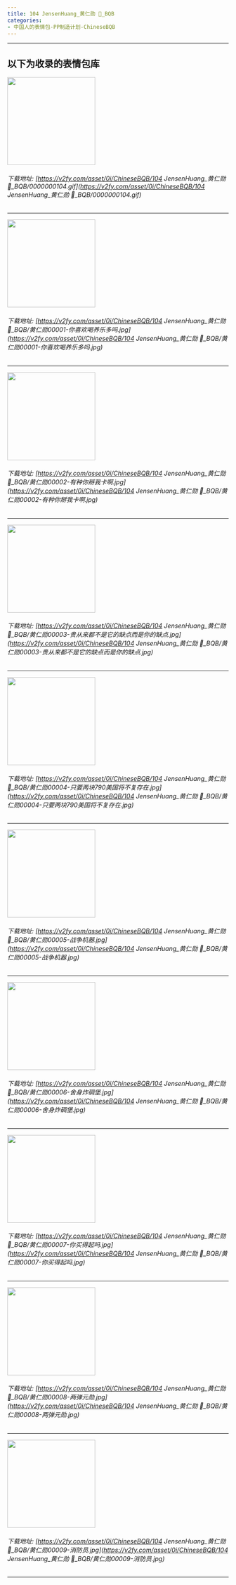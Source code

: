 ```yaml
---
title: 104 JensenHuang_黄仁勋 🧩_BQB
categories:
- 中国人的表情包-PP制造计划-ChineseBQB
---
```


------
## 以下为收录的表情包库

<!-- more -->

<img height='200px' style='height:200px;'  src='https://v2fy.com/asset/0i/ChineseBQB/104 JensenHuang_黄仁勋 🧩_BQB/0000000104.gif' data-original='https://v2fy.com/asset/0i/ChineseBQB/104 JensenHuang_黄仁勋 🧩_BQB/0000000104.gif' /><br/><h6>下载地址: [https://v2fy.com/asset/0i/ChineseBQB/104 JensenHuang_黄仁勋 🧩_BQB/0000000104.gif](https://v2fy.com/asset/0i/ChineseBQB/104 JensenHuang_黄仁勋 🧩_BQB/0000000104.gif)</h6><hr/><img height='200px' style='height:200px;'  src='https://v2fy.com/asset/0i/ChineseBQB/104 JensenHuang_黄仁勋 🧩_BQB/黄仁勋00001-你喜欢喝养乐多吗.jpg' data-original='https://v2fy.com/asset/0i/ChineseBQB/104 JensenHuang_黄仁勋 🧩_BQB/黄仁勋00001-你喜欢喝养乐多吗.jpg' /><br/><h6>下载地址: [https://v2fy.com/asset/0i/ChineseBQB/104 JensenHuang_黄仁勋 🧩_BQB/黄仁勋00001-你喜欢喝养乐多吗.jpg](https://v2fy.com/asset/0i/ChineseBQB/104 JensenHuang_黄仁勋 🧩_BQB/黄仁勋00001-你喜欢喝养乐多吗.jpg)</h6><hr/><img height='200px' style='height:200px;'  src='https://v2fy.com/asset/0i/ChineseBQB/104 JensenHuang_黄仁勋 🧩_BQB/黄仁勋00002-有种你掰我卡啊.jpg' data-original='https://v2fy.com/asset/0i/ChineseBQB/104 JensenHuang_黄仁勋 🧩_BQB/黄仁勋00002-有种你掰我卡啊.jpg' /><br/><h6>下载地址: [https://v2fy.com/asset/0i/ChineseBQB/104 JensenHuang_黄仁勋 🧩_BQB/黄仁勋00002-有种你掰我卡啊.jpg](https://v2fy.com/asset/0i/ChineseBQB/104 JensenHuang_黄仁勋 🧩_BQB/黄仁勋00002-有种你掰我卡啊.jpg)</h6><hr/><img height='200px' style='height:200px;'  src='https://v2fy.com/asset/0i/ChineseBQB/104 JensenHuang_黄仁勋 🧩_BQB/黄仁勋00003-贵从来都不是它的缺点而是你的缺点.jpg' data-original='https://v2fy.com/asset/0i/ChineseBQB/104 JensenHuang_黄仁勋 🧩_BQB/黄仁勋00003-贵从来都不是它的缺点而是你的缺点.jpg' /><br/><h6>下载地址: [https://v2fy.com/asset/0i/ChineseBQB/104 JensenHuang_黄仁勋 🧩_BQB/黄仁勋00003-贵从来都不是它的缺点而是你的缺点.jpg](https://v2fy.com/asset/0i/ChineseBQB/104 JensenHuang_黄仁勋 🧩_BQB/黄仁勋00003-贵从来都不是它的缺点而是你的缺点.jpg)</h6><hr/><img height='200px' style='height:200px;'  src='https://v2fy.com/asset/0i/ChineseBQB/104 JensenHuang_黄仁勋 🧩_BQB/黄仁勋00004-只要两块790美国将不复存在.jpg' data-original='https://v2fy.com/asset/0i/ChineseBQB/104 JensenHuang_黄仁勋 🧩_BQB/黄仁勋00004-只要两块790美国将不复存在.jpg' /><br/><h6>下载地址: [https://v2fy.com/asset/0i/ChineseBQB/104 JensenHuang_黄仁勋 🧩_BQB/黄仁勋00004-只要两块790美国将不复存在.jpg](https://v2fy.com/asset/0i/ChineseBQB/104 JensenHuang_黄仁勋 🧩_BQB/黄仁勋00004-只要两块790美国将不复存在.jpg)</h6><hr/><img height='200px' style='height:200px;'  src='https://v2fy.com/asset/0i/ChineseBQB/104 JensenHuang_黄仁勋 🧩_BQB/黄仁勋00005-战争机器.jpg' data-original='https://v2fy.com/asset/0i/ChineseBQB/104 JensenHuang_黄仁勋 🧩_BQB/黄仁勋00005-战争机器.jpg' /><br/><h6>下载地址: [https://v2fy.com/asset/0i/ChineseBQB/104 JensenHuang_黄仁勋 🧩_BQB/黄仁勋00005-战争机器.jpg](https://v2fy.com/asset/0i/ChineseBQB/104 JensenHuang_黄仁勋 🧩_BQB/黄仁勋00005-战争机器.jpg)</h6><hr/><img height='200px' style='height:200px;'  src='https://v2fy.com/asset/0i/ChineseBQB/104 JensenHuang_黄仁勋 🧩_BQB/黄仁勋00006-舍身炸碉堡.jpg' data-original='https://v2fy.com/asset/0i/ChineseBQB/104 JensenHuang_黄仁勋 🧩_BQB/黄仁勋00006-舍身炸碉堡.jpg' /><br/><h6>下载地址: [https://v2fy.com/asset/0i/ChineseBQB/104 JensenHuang_黄仁勋 🧩_BQB/黄仁勋00006-舍身炸碉堡.jpg](https://v2fy.com/asset/0i/ChineseBQB/104 JensenHuang_黄仁勋 🧩_BQB/黄仁勋00006-舍身炸碉堡.jpg)</h6><hr/><img height='200px' style='height:200px;'  src='https://v2fy.com/asset/0i/ChineseBQB/104 JensenHuang_黄仁勋 🧩_BQB/黄仁勋00007-你买得起吗.jpg' data-original='https://v2fy.com/asset/0i/ChineseBQB/104 JensenHuang_黄仁勋 🧩_BQB/黄仁勋00007-你买得起吗.jpg' /><br/><h6>下载地址: [https://v2fy.com/asset/0i/ChineseBQB/104 JensenHuang_黄仁勋 🧩_BQB/黄仁勋00007-你买得起吗.jpg](https://v2fy.com/asset/0i/ChineseBQB/104 JensenHuang_黄仁勋 🧩_BQB/黄仁勋00007-你买得起吗.jpg)</h6><hr/><img height='200px' style='height:200px;'  src='https://v2fy.com/asset/0i/ChineseBQB/104 JensenHuang_黄仁勋 🧩_BQB/黄仁勋00008-两弹元勋.jpg' data-original='https://v2fy.com/asset/0i/ChineseBQB/104 JensenHuang_黄仁勋 🧩_BQB/黄仁勋00008-两弹元勋.jpg' /><br/><h6>下载地址: [https://v2fy.com/asset/0i/ChineseBQB/104 JensenHuang_黄仁勋 🧩_BQB/黄仁勋00008-两弹元勋.jpg](https://v2fy.com/asset/0i/ChineseBQB/104 JensenHuang_黄仁勋 🧩_BQB/黄仁勋00008-两弹元勋.jpg)</h6><hr/><img height='200px' style='height:200px;'  src='https://v2fy.com/asset/0i/ChineseBQB/104 JensenHuang_黄仁勋 🧩_BQB/黄仁勋00009-消防员.jpg' data-original='https://v2fy.com/asset/0i/ChineseBQB/104 JensenHuang_黄仁勋 🧩_BQB/黄仁勋00009-消防员.jpg' /><br/><h6>下载地址: [https://v2fy.com/asset/0i/ChineseBQB/104 JensenHuang_黄仁勋 🧩_BQB/黄仁勋00009-消防员.jpg](https://v2fy.com/asset/0i/ChineseBQB/104 JensenHuang_黄仁勋 🧩_BQB/黄仁勋00009-消防员.jpg)</h6><hr/>